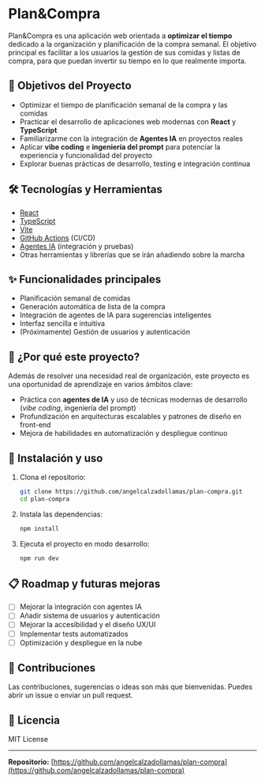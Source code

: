 # Plan&Compra

Plan&Compra es una aplicación web orientada a **optimizar el tiempo** dedicado a la organización y planificación de la compra semanal. El objetivo principal es facilitar a los usuarios la gestión de sus comidas y listas de compra, para que puedan invertir su tiempo en lo que realmente importa.

## 🚀 Objetivos del Proyecto

- Optimizar el tiempo de planificación semanal de la compra y las comidas
- Practicar el desarrollo de aplicaciones web modernas con **React** y **TypeScript**
- Familiarizarme con la integración de **Agentes IA** en proyectos reales
- Aplicar **vibe coding** e **ingeniería del prompt** para potenciar la experiencia y funcionalidad del proyecto
- Explorar buenas prácticas de desarrollo, testing e integración continua

## 🛠️ Tecnologías y Herramientas

- [React](https://react.dev/)
- [TypeScript](https://www.typescriptlang.org/)
- [Vite](https://vitejs.dev/)
- [GitHub Actions](https://docs.github.com/en/actions) (CI/CD)
- [Agentes IA](https://platform.openai.com/docs/assistants/overview) (integración y pruebas)
- Otras herramientas y librerías que se irán añadiendo sobre la marcha

## ✨ Funcionalidades principales

- Planificación semanal de comidas
- Generación automática de lista de la compra
- Integración de agentes de IA para sugerencias inteligentes
- Interfaz sencilla e intuitiva
- (Próximamente) Gestión de usuarios y autenticación

## 🧠 ¿Por qué este proyecto?

Además de resolver una necesidad real de organización, este proyecto es una oportunidad de aprendizaje en varios ámbitos clave:

- Práctica con **agentes de IA** y uso de técnicas modernas de desarrollo (*vibe coding*, ingeniería del prompt)
- Profundización en arquitecturas escalables y patrones de diseño en front-end
- Mejora de habilidades en automatización y despliegue continuo

## 📝 Instalación y uso

1. Clona el repositorio:
    ```bash
    git clone https://github.com/angelcalzadollamas/plan-compra.git
    cd plan-compra
    ```
2. Instala las dependencias:
    ```bash
    npm install
    ```
3. Ejecuta el proyecto en modo desarrollo:
    ```bash
    npm run dev
    ```

## 📋 Roadmap y futuras mejoras

- [ ] Mejorar la integración con agentes IA
- [ ] Añadir sistema de usuarios y autenticación
- [ ] Mejorar la accesibilidad y el diseño UX/UI
- [ ] Implementar tests automatizados
- [ ] Optimización y despliegue en la nube

## 🤝 Contribuciones

Las contribuciones, sugerencias o ideas son más que bienvenidas. Puedes abrir un issue o enviar un pull request.

## 📄 Licencia

MIT License

---

**Repositorio:** [https://github.com/angelcalzadollamas/plan-compra](https://github.com/angelcalzadollamas/plan-compra)
